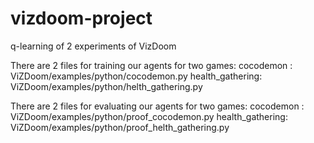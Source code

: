 # vizdoom-project
q-learning of 2 experiments of VizDoom


There are 2 files for training our agents for two games:
cocodemon : ViZDoom/examples/python/cocodemon.py
health_gathering: ViZDoom/examples/python/helth_gathering.py

There are 2 files for evaluating our agents for two games:
cocodemon : ViZDoom/examples/python/proof_cocodemon.py
health_gathering: ViZDoom/examples/python/proof_helth_gathering.py
